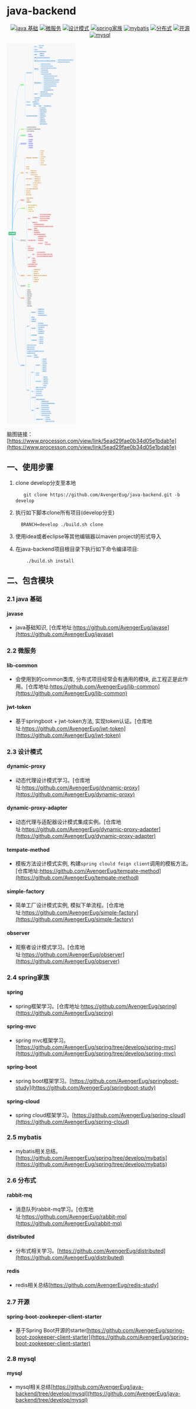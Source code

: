 # java-backend
<p align="center">
  <a href="#21-java-基础"><img src="https://img.shields.io/badge/-java基础-9cf.svg" alt="java 基础" /></a>
  <a href="#22-微服务"><img src="https://img.shields.io/badge/-微服务-lightgrey.svg" alt="微服务" /></a>
  <a href="#23-设计模式"><img src="https://img.shields.io/badge/-设计模式-ff69b4.svg" alt="设计模式" /></a>
  <a href="#24-spring家族"><img src="https://img.shields.io/badge/-spring家族-blue.svg" alt="spring家族" /></a>
  <a href="#25-mybatis"><img src="https://img.shields.io/badge/-mybatis-orange.svg" alt="mybatis" /></a>
  <a href="#26-分布式"><img src="https://img.shields.io/badge/-分布式-red.svg" alt="分布式" /></a>
  <a href="#27-开源"><img src="https://img.shields.io/badge/-开源-green" alt="开源" /></a>
  <a href="#28-mysql"><img src="https://img.shields.io/badge/-mysql-yellowgreen" alt="mysql" /></a>
</p>

![后端知识脑图](./后端知识脑图.png)

脑图链接：[https://www.processon.com/view/link/5ead29fae0b34d05e1bdab1e](https://www.processon.com/view/link/5ead29fae0b34d05e1bdab1e)

## 一、使用步骤

1. clone develop分支至本地
   ```
      git clone https://github.com/AvengerEug/java-backend.git -b develop
   ```
   
2. 执行如下脚本clone所有项目(develop分支)
   ```shell
     BRANCH=develop ./build.sh clone
   ```

3. 使用idea或者eclipse等其他编辑器以maven project的形式导入

4. 在java-backend项目根目录下执行如下命令编译项目:
    ```shell
        ./build.sh install
    ```


## 二、包含模块

### 2.1 java 基础

#### javase

 * java基础知识, [仓库地址:https://github.com/AvengerEug/javase](https://github.com/AvengerEug/javase)

### 2.2 微服务

#### lib-common

 * 会使用到的common类库, 分布式项目经常会有通用的模块, 此工程正是此作用。[仓库地址:https://github.com/AvengerEug/lib-common](https://github.com/AvengerEug/lib-common)

#### jwt-token

 * 基于springboot + jwt-token方法, 实现token认证。[仓库地址:https://github.com/AvengerEug/jwt-token](https://github.com/AvengerEug/jwt-token)

### 2.3 设计模式

#### dynamic-proxy

 * 动态代理设计模式学习。[仓库地址:https://github.com/AvengerEug/dynamic-proxy](https://github.com/AvengerEug/dynamic-proxy)

#### dynamic-proxy-adapter

 * 动态代理与适配器设计模式集成实例。[仓库地址:https://github.com/AvengerEug/dynamic-proxy-adapter](https://github.com/AvengerEug/dynamic-proxy-adapter)

#### tempate-method
 * 模板方法设计模式实例, 构建`spring clould feign client`调用的模板方法。[仓库地址:https://github.com/AvengerEug/tempate-method](https://github.com/AvengerEug/tempate-method)

#### simple-factory
 * 简单工厂设计模式实例, 模拟下单流程。[仓库地址:https://github.com/AvengerEug/simple-factory](https://github.com/AvengerEug/simple-factory)

#### observer
 * 观察者设计模式学习。[仓库地址:https://github.com/AvengerEug/observer](https://github.com/AvengerEug/observer)

### 2.4 spring家族

#### spring

 * spring框架学习。[仓库地址:https://github.com/AvengerEug/spring](https://github.com/AvengerEug/spring)

#### spring-mvc

* spring mvc框架学习。[https://github.com/AvengerEug/spring/tree/develop/spring-mvc](https://github.com/AvengerEug/spring/tree/develop/spring-mvc)

#### spring-boot
 * spring boot框架学习。[https://github.com/AvengerEug/springboot-study](https://github.com/AvengerEug/springboot-study)

#### spring-cloud
 * spring cloud框架学习。[https://github.com/AvengerEug/spring-cloud](https://github.com/AvengerEug/spring-cloud)

### 2.5 mybatis

* mybatis相关总结。[https://github.com/AvengerEug/spring/tree/develop/mybatis](https://github.com/AvengerEug/spring/tree/develop/mybatis)

### 2.6 分布式

#### rabbit-mq

 * 消息队列rabbit-mq学习。[仓库地址:https://github.com/AvengerEug/rabbit-mq](https://github.com/AvengerEug/rabbit-mq)

#### distributed

 * 分布式相关学习。[https://github.com/AvengerEug/distributed](https://github.com/AvengerEug/distributed)

#### redis

  * redis相关总结[https://github.com/AvengerEug/redis-study]

### 2.7 开源

#### spring-boot-zookeeper-client-starter

  * 基于Spring Boot开源的starter[https://github.com/AvengerEug/spring-boot-zookeeper-client-starter](https://github.com/AvengerEug/spring-boot-zookeeper-client-starter)

### 2.8 mysql

#### mysql

  * mysql相关总结[https://github.com/AvengerEug/java-backend/tree/develop/mysql](https://github.com/AvengerEug/java-backend/tree/develop/mysql)